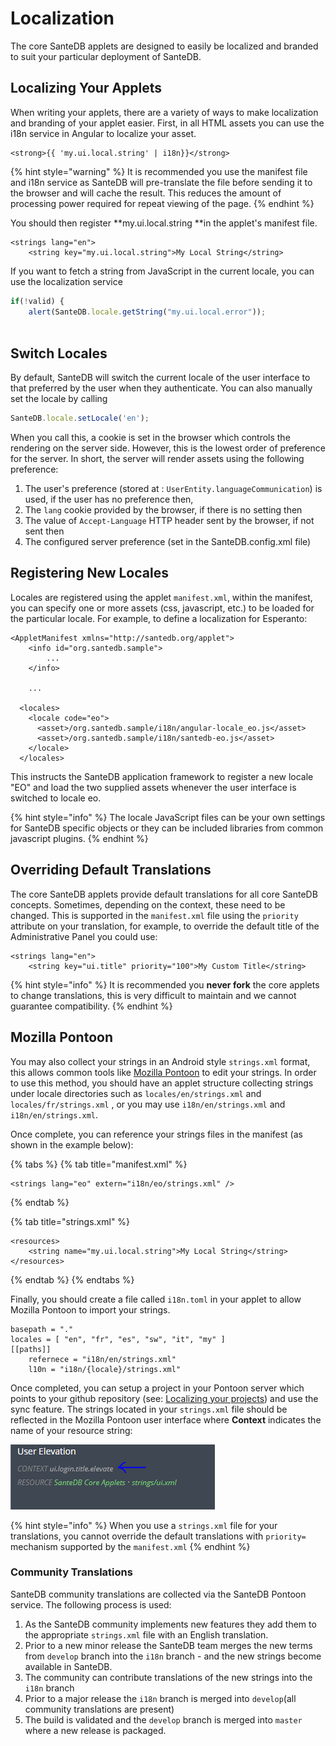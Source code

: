 # Localization

The core SanteDB applets are designed to easily be localized and branded to suit your particular deployment of SanteDB.&#x20;

## Localizing Your Applets

When writing your applets, there are a variety of ways to make localization and branding of your applet easier. First, in all HTML assets you can use the i18n service in Angular to localize your asset.&#x20;

```markup
<strong>{{ 'my.ui.local.string' | i18n}}</strong>
```

{% hint style="warning" %}
It is recommended you use the manifest file and i18n service as SanteDB will pre-translate the file before sending it to the browser and will cache the result. This reduces the amount of processing power required for repeat viewing of the page.
{% endhint %}

You should then register **my.ui.local.string **in the applet's manifest file.

```markup
<strings lang="en">
    <string key="my.ui.local.string">My Local String</string>
```

If you want to fetch a string from JavaScript in the current locale, you can use the localization service

```javascript
if(!valid) {
    alert(SanteDB.locale.getString("my.ui.local.error"));
    
```

## Switch Locales

By default, SanteDB will switch the current locale of the user interface to that preferred by the user when they authenticate. You can also manually set the locale by calling

```javascript
SanteDB.locale.setLocale('en');
```

When you call this, a cookie is set in the browser which controls the rendering on the server side. However, this is the lowest order of preference for the server. In short, the server will render assets using the following preference:

1. The user's preference (stored at : `UserEntity.languageCommunication`) is used, if the user has no preference then,
2. The `lang` cookie provided by the browser, if there is no setting then
3. The value of `Accept-Language` HTTP header sent by the browser, if not sent then
4. The configured server preference (set in the SanteDB.config.xml file)

## Registering New Locales

Locales are registered using the applet `manifest.xml`, within the manifest, you can specify one or more assets (css, javascript, etc.) to be loaded for the particular locale. For example, to define a localization for Esperanto:

```markup
<AppletManifest xmlns="http://santedb.org/applet">
    <info id="org.santedb.sample">
        ...
    </info>
    
    ...
    
  <locales>
    <locale code="eo">
      <asset>/org.santedb.sample/i18n/angular-locale_eo.js</asset>
      <asset>/org.santedb.sample/i18n/santedb-eo.js</asset>
    </locale>
  </locales>
```

This instructs the SanteDB application framework to register a new locale "EO" and load the two supplied assets whenever the user interface is switched to locale eo.&#x20;

{% hint style="info" %}
The locale JavaScript files can be your own settings for SanteDB specific objects or they can be included libraries from common javascript plugins.&#x20;
{% endhint %}

## Overriding Default Translations

The core SanteDB applets provide default translations for all core SanteDB concepts. Sometimes, depending on the context, these need to be changed. This is supported in the `manifest.xml` file using the `priority` attribute on your translation, for example, to override the default title of the Administrative Panel you could use:

```markup
<strings lang="en">
    <string key="ui.title" priority="100">My Custom Title</string>
```

{% hint style="info" %}
It is recommended you **never fork** the core applets to change translations, this is very difficult to maintain and we cannot guarantee compatibility.
{% endhint %}

## Mozilla Pontoon

You may also collect your strings in an Android style `strings.xml` format, this allows common tools like [Mozilla Pontoon](https://pontoon.santesuite.net) to edit your strings. In order to use this method, you should have an applet structure collecting strings under locale directories such as `locales/en/strings.xml` and `locales/fr/strings.xml` , or you may use `i18n/en/strings.xml` and `i18n/en/strings.xml`.

Once complete, you can reference your strings files in the manifest (as shown in the example below):

{% tabs %}
{% tab title="manifest.xml" %}
```markup
<strings lang="eo" extern="i18n/eo/strings.xml" />
```
{% endtab %}

{% tab title="strings.xml" %}
```markup
<resources>
    <string name="my.ui.local.string">My Local String</string>
</resources>
```
{% endtab %}
{% endtabs %}

Finally, you should create a file called `i18n.toml` in your applet to allow Mozilla Pontoon to import your strings.

```
basepath = "."
locales = [ "en", "fr", "es", "sw", "it", "my" ] 
[[paths]]
    refernece = "i18n/en/strings.xml"
    l10n = "i18n/{locale}/strings.xml"
```

Once completed, you can setup a project in your Pontoon server which points to your github repository (see: [Localizing your projects](https://mozilla-pontoon.readthedocs.io/en/latest/user/localizing-your-projects.html)) and use the sync feature. The strings located in your `strings.xml` file should be reflected in the Mozilla Pontoon user interface where **Context** indicates the name of your resource string:

![](<../../../../.gitbook/assets/image (402).png>)

{% hint style="info" %}
When you use a `strings.xml` file for your translations, you cannot override the default translations with `priority=` mechanism supported by the `manifest.xml`
{% endhint %}

### Community Translations

SanteDB community translations are collected via the SanteDB Pontoon service. The following process is used:

1. As the SanteDB community implements new features they add them to the appropriate `strings.xml` file with an English translation.
2. Prior to a new minor release the SanteDB team merges the new terms from `develop` branch into the `i18n` branch - and the new strings become available in SanteDB.
3. The community can contribute translations of the new strings into the `i18n` branch
4. Prior to a major release the `i18n` branch is merged into `develop`(all community translations are present)
5. The build is validated and the `develop` branch is merged into `master` where a new release is packaged.
